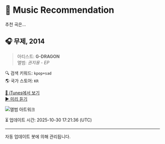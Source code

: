 
# 🎵 Music Recommendation

추천 곡은...

## 🎧 무제, 2014  
> 아티스트: **G-DRAGON**  
> 앨범: _권지용 - EP_  

🔍 검색 키워드: `kpop+sad`  
🌎 국가 스토어: `KR`

[🔗 iTunes에서 보기](https://music.apple.com/kr/album/%EB%AC%B4%EC%A0%9C-2014/1246076503?i=1246076508&uo=4)  
[▶️ 미리 듣기](https://audio-ssl.itunes.apple.com/itunes-assets/AudioPreview112/v4/31/84/da/3184daad-a556-e98a-3731-ec5861051e85/mzaf_9931725487516638882.plus.aac.p.m4a)

![앨범 아트워크](https://is1-ssl.mzstatic.com/image/thumb/Music115/v4/08/7d/c9/087dc979-4295-daa3-f22a-3c4f141c7ad0/GD_DS_4000_2.jpg/100x100bb.jpg)

⏳ 업데이트 시간: 2025-10-30 17:21:36 (UTC)

---
자동 업데이트 봇에 의해 관리됩니다.
